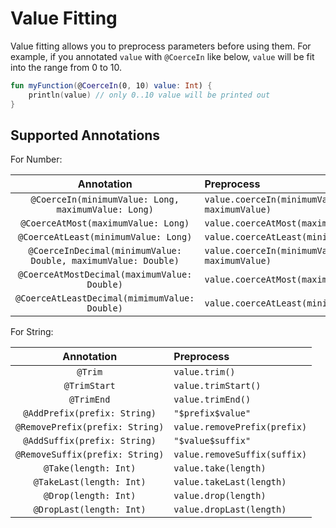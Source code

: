 # Value Fitting

Value fitting allows you to preprocess parameters before using them.
For example, if you annotated `value` with `@CoerceIn` like below, `value` will be fit into the range from 0 to 10.

```kotlin
fun myFunction(@CoerceIn(0, 10) value: Int) {
    println(value) // only 0..10 value will be printed out
}
```

## Supported Annotations

For Number:

|                           Annotation                           | Preprocess                                   |
|:--------------------------------------------------------------:|:---------------------------------------------|
|      `@CoerceIn(minimumValue: Long, maximumValue: Long)`       | `value.coerceIn(minimumValue, maximumValue)` |
|              `@CoerceAtMost(maximumValue: Long)`               | `value.coerceAtMost(maximumValue)`           |
|              `@CoerceAtLeast(minimumValue: Long)`              | `value.coerceAtLeast(minimumValue)`          |
| `@CoerceInDecimal(minimumValue: Double, maximumValue: Double)` | `value.coerceIn(minimumValue, maximumValue)` |
|          `@CoerceAtMostDecimal(maximumValue: Double)`          | `value.coerceAtMost(maximumValue)`           |
|         `@CoerceAtLeastDecimal(mimimumValue: Double)`          | `value.coerceAtLeast(minimumValue)`          |

For String:

|           Annotation            | Preprocess                   |
|:-------------------------------:|:-----------------------------|
|             `@Trim`             | `value.trim()`               |
|          `@TrimStart`           | `value.trimStart()`          |
|           `@TrimEnd`            | `value.trimEnd()`            |
|  `@AddPrefix(prefix: String)`   | `"$prefix$value"`            |
| `@RemovePrefix(prefix: String)` | `value.removePrefix(prefix)` |
|  `@AddSuffix(prefix: String)`   | `"$value$suffix"`            |
| `@RemoveSuffix(prefix: String)` | `value.removeSuffix(suffix)` |
|      `@Take(length: Int)`       | `value.take(length)`         |
|    `@TakeLast(length: Int)`     | `value.takeLast(length)`     |
|      `@Drop(length: Int)`       | `value.drop(length)`         |
|    `@DropLast(length: Int)`     | `value.dropLast(length)`     |

